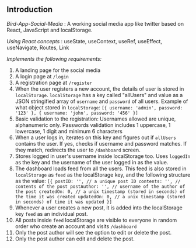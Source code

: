 
## Introduction

*Bird-App-Social-Media* : A working social media app like twitter based on React, JavaScript and localStorage. 

*Using React concepts* : useState, useContext, useRef, useEffect, useNavigate, Routes, Link

*Implements the following requirements:* 
1. A landing page for the social media
2. A login page at `/login`
3. A registration page at `/register`
4. When the user registers a new account, the details of user is stored in `localStorage`. `localStorage` has a key called "allUsers" and value as a JSON stringified array of `username` and `password` of all users.
    Example of what object stored in `localStorage`:
            ```
            [{
                username: 'admin',
                password: '123'
            }, {
                username: 'john',
                password: '456'
            }]
            ```
5. Basic validation to the registration: Usernames allowed are unique, alphanumeric only. Passwords validation includes 1 uppercase, 1 lowercase, 1 digit and minimum 6 characters
6. When a user logs in, iterates on this key and figures out if `allUsers` contains the user. If yes, checks if username and password matches. If they match, redirects the user to `/dashboard` screen.
7. Stores logged in user's username inside localStorage too. Uses `loggedIn` as the key and the username of the user logged in as the value.
8. The dashboard loads feed from all the users. This feed is also stored in `localStorage` as `feed` as the localStorage key, and the following structure as the value: 
        ```
        [{
            postID: '', // a unique post ID
            contents: '', // contents of the post
            postAuthor: '', // username of the author of the post
            createdOn: 0, // a unix timestamp (stored in seconds) of the time it was created
            updatedOn: 0, // a unix timestamp (stored in seconds) of time it was updated
        }]
        ```
9. Whenever a user creates a new post, it is added into the localStorage key `feed` as an individual post.
10. All posts inside `feed` localStorage are visible to everyone in random order who create an account and visits `/dashboard`
11. Only the post author will see the option to edit or delete the post.
12. Only the post author can edit and delete the post.

